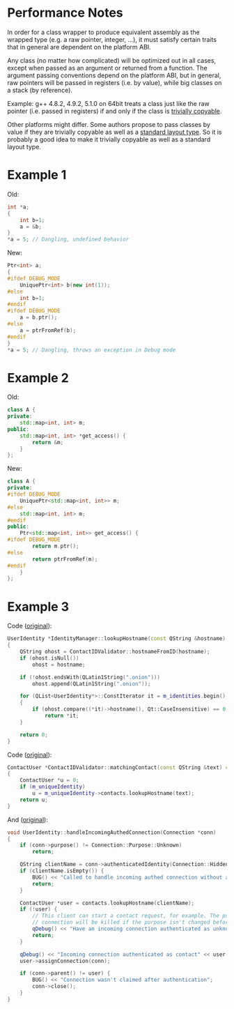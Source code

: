 # Performance Notes

In order for a class wrapper to produce equivalent assembly as the wrapped type
(e.g. a raw pointer, integer, ...), it must satisfy certain traits that in
general are dependent on the platform ABI.

Any class (no matter how complicated) will be optimized out in all cases,
except when passed as an argument or returned from a function. The argument
passing conventions depend on the platform ABI, but in general, raw pointers
will be passed in registers (i.e. by value), while big classes on a stack (by
reference).

Example: g++ 4.8.2, 4.9.2, 5.1.0 on 64bit treats a class just like the raw
pointer (i.e. passed in registers) if and only if the class is
[trivially
copyable](http://en.cppreference.com/w/cpp/concept/TriviallyCopyable).

Other platforms might differ. Some authors propose to pass classes by value if
they are trivially copyable as well as a [standard layout
type](http://en.cppreference.com/w/cpp/concept/StandardLayoutType). So it is
probably a good idea to make it trivially copyable as well as a standard layout
type.

# Example 1
Old:
```c++
int *a;
{
    int b=1;
    a = &b;
}
*a = 5; // Dangling, undefined behavior
```

New:
```c++
Ptr<int> a;
{
#ifdef DEBUG_MODE
    UniquePtr<int> b(new int(1));
#else
    int b=1;
#endif
#ifdef DEBUG_MODE
    a = b.ptr();
#else
    a = ptrFromRef(b);
#endif
}
*a = 5; // Dangling, throws an exception in Debug mode
```

# Example 2

Old:
```c++
class A {
private:
    std::map<int, int> m;
public:
    std::map<int, int> *get_access() {
        return &m;
    }
};
```

New:
```c++
class A {
private:
#ifdef DEBUG_MODE
    UniquePtr<std::map<int, int>> m;
#else
    std::map<int, int> m;
#endif
public:
    Ptr<std::map<int, int>> get_access() {
#ifdef DEBUG_MODE
        return m.ptr();
#else
        return ptrFromRef(m);
#endif
    }
};
```

# Example 3

Code ([original](https://github.com/ricochet-im/ricochet/blob/9f769bf872d4198e7456203c9ffd44963c47fa46/src/core/IdentityManager.cpp#L97])):
```c++
UserIdentity *IdentityManager::lookupHostname(const QString &hostname) const
{
    QString ohost = ContactIDValidator::hostnameFromID(hostname);
    if (ohost.isNull())
        ohost = hostname;

    if (!ohost.endsWith(QLatin1String(".onion")))
        ohost.append(QLatin1String(".onion"));

    for (QList<UserIdentity*>::ConstIterator it = m_identities.begin(); it != m_identities.end(); ++it)
    {
        if (ohost.compare((*it)->hostname(), Qt::CaseInsensitive) == 0)
            return *it;
    }

    return 0;
}
```

Code ([original](https://github.com/ricochet-im/ricochet/blob/9f769bf872d4198e7456203c9ffd44963c47fa46/src/core/ContactIDValidator.cpp#L65)):
```c++
ContactUser *ContactIDValidator::matchingContact(const QString &text) const
{
    ContactUser *u = 0;
    if (m_uniqueIdentity)
        u = m_uniqueIdentity->contacts.lookupHostname(text);
    return u;
}
```

And ([original](https://github.com/ricochet-im/ricochet/blob/954d6ed397fcde73f19564d3c2f7f3dfcda7996d/src/core/UserIdentity.cpp#L203)):
```c++
void UserIdentity::handleIncomingAuthedConnection(Connection *conn)
{
    if (conn->purpose() != Connection::Purpose::Unknown)
        return;

    QString clientName = conn->authenticatedIdentity(Connection::HiddenServiceAuth);
    if (clientName.isEmpty()) {
        BUG() << "Called to handle incoming authed connection without any authed name";
        return;
    }

    ContactUser *user = contacts.lookupHostname(clientName);
    if (!user) {
        // This client can start a contact request, for example. The purpose stays unknown, and the
        // connection will be killed if the purpose isn't changed before the timeout.
        qDebug() << "Have an incoming connection authenticated as unknown client" << clientName;
        return;
    }

    qDebug() << "Incoming connection authenticated as contact" << user->uniqueID << "with hostname" << clientName;
    user->assignConnection(conn);

    if (conn->parent() != user) {
        BUG() << "Connection wasn't claimed after authentication";
        conn->close();
    }
}
```
